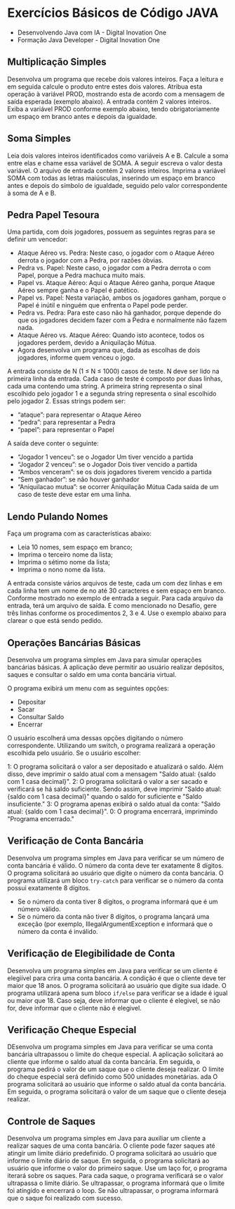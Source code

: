 # Exercícios Básicos de Código JAVA

- Desenvolvendo Java com IA - Digital Inovation One
- Formação Java Developer - Digital Inovation One

## Multiplicação Simples

Desenvolva um programa que recebe dois valores inteiros. Faça a leitura e em seguida calcule o produto entre estes dois valores. Atribua esta operação à variável PROD, mostrando esta de acordo com a mensagem de saída esperada (exemplo abaixo). A entrada contém 2 valores inteiros. Exiba a variável PROD conforme exemplo abaixo, tendo obrigatoriamente um espaço em branco antes e depois da igualdade.

## Soma Simples

Leia dois valores inteiros identificados como variáveis A e B. Calcule a soma entre elas e chame essa variável de SOMA. A seguir escreva o valor desta variável. O arquivo de entrada contém 2 valores inteiros. Imprima a variável SOMA com todas as letras maiúsculas, inserindo um espaço em branco antes e depois do símbolo de igualdade, seguido pelo valor correspondente à soma de A e B.

## Pedra Papel Tesoura

Uma partida, com dois jogadores, possuem as seguintes regras para se definir um vencedor:

- Ataque Aéreo vs. Pedra: Neste caso, o jogador com o Ataque Aéreo derrota o jogador com a Pedra, por razões óbvias.
- Pedra vs. Papel: Neste caso, o jogador com a Pedra derrota o com Papel, porque a Pedra machuca muito mais.
- Papel vs. Ataque Aéreo: Aqui o Ataque Aéreo ganha, porque Ataque Aéreo sempre ganha e o Papel é patético.
- Papel vs. Papel: Nesta variação, ambos os jogadores ganham, porque o Papel é inútil e ninguém que enfrenta o Papel pode perder.
- Pedra vs. Pedra: Para este caso não há ganhador, porque depende do que os jogadores decidem fazer com a Pedra e normalmente não fazem nada.
- Ataque Aéreo vs. Ataque Aéreo: Quando isto acontece, todos os jogadores perdem, devido a Aniquilação Mútua.
- Agora desenvolva um programa que, dada as escolhas de dois jogadores, informe quem venceu o jogo.

A entrada consiste de N (1 ≤ N ≤ 1000) casos de teste. N deve ser lido na primeira linha da entrada. Cada caso de teste é composto por duas linhas, cada uma contendo uma string. A primeira string representa o sinal escolhido pelo jogador 1 e a segunda string representa o sinal escolhido pelo jogador 2. Essas strings podem ser:

- “ataque”: para representar o Ataque Aéreo
- “pedra”: para representar a Pedra
- “papel”: para representar o Papel

A saída deve conter o seguinte:

- “Jogador 1 venceu”: se o Jogador Um tiver vencido a partida
- “Jogador 2 venceu”: se o Jogador Dois tiver vencido a partida
- “Ambos venceram”: se os dois jogadores tiverem vencido a partida
- “Sem ganhador”: se não houver ganhador
- “Aniquilacao mutua”: se ocorrer Aniquilação Mútua
Cada saída de um caso de teste deve estar em uma linha.

## Lendo Pulando Nomes

Faça um programa com as características abaixo:

- Leia 10 nomes, sem espaço em branco;
- Imprima o terceiro nome da lista;
- Imprima o sétimo nome da lista;
- Imprima o nono nome da lista.

A entrada consiste vários arquivos de teste, cada um com dez linhas e em cada linha tem um nome de no até 30 caracteres e sem espaço em branco. Conforme mostrado no exemplo de entrada a seguir. Para cada arquivo da entrada, terá um arquivo de saída. E como mencionado no Desafio, gere três linhas conforme os procedimentos 2, 3 e 4. Use o exemplo abaixo para clarear o que está sendo pedido.

## Operações Bancárias Básicas

Desenvolva um programa simples em Java para simular operações bancárias básicas. A aplicação deve permitir ao usuário realizar depósitos, saques e consultar o saldo em uma conta bancária virtual.

O programa exibirá um menu com as seguintes opções:

- Depositar
- Sacar
- Consultar Saldo
- Encerrar

O usuário escolherá uma dessas opções digitando o número correspondente. Utilizando um switch, o programa realizará a operação escolhida pelo usuário. Se o usuário escolher:

1: O programa solicitará o valor a ser depositado e atualizará o saldo. Além disso, deve imprimir o saldo atual com a mensagem "Saldo atual: {saldo com 1 casa decimal}".
2: O programa solicitará o valor a ser sacado e verificará se há saldo suficiente. Sendo assim, deve imprimir "Saldo atual: {saldo com 1 casa decimal}" quando o saldo for suficiente e "Saldo insuficiente."
3: O programa apenas exibirá o saldo atual da conta: "Saldo atual: {saldo com 1 casa decimal}".
0: O programa encerrará, imprimindo "Programa encerrado."

## Verificação de Conta Bancária

Desenvolva um programa simples em Java para verificar se um número de conta bancária é válido. O número da conta deve ter exatamente 8 dígitos. O programa solicitará ao usuário que digite o número da conta bancária. O programa utilizará um bloco ```try-catch```  para verificar se o número da conta possui exatamente 8 dígitos.

- Se o número da conta tiver 8 dígitos, o programa informará que é um número válido.
- Se o número da conta não tiver 8 dígitos, o programa lançará uma exceção (por exemplo, IllegalArgumentException e informará que o número da conta é inválido.

## Verificação de Elegibilidade de Conta

Desenvolva um programa simples em Java para verificar se um cliente é elegiível para crira uma conta bancária. A condição é que o cliente deve ter maior que 18 anos. O programa solicitará ao usuário que digite sua idade. O programa utilizará apena sum bloco ``if/else`` para verificar se a idade é igual ou maior que 18. Caso seja, deve informar que o cliente é elegivel, se não for, deve informar que o cliente não é elegivel.

## Verificação Cheque Especial

DEsenvolva um programa simples em Java para verificar se uma conta bancária ultrapassou o limite do cheque especial. A aplicação solicitará ao cliente que informe o saldo atual da conta bancária. Em seguida, o programa pedirá o valor de um saque que o cliente deseja realizar. O limite do cheque especial será definido como 500 unidades monetárias. ada
O programa solicitará ao usuário que informe o saldo atual da conta bancária. Em seguida, o programa solicitará o valor de um saque que o cliente deseja realizar.

## Controle de Saques

Desenvolva um programa simples em Java para auxiliar um cliente a realizar saques de uma conta bancária. O cliente pode fazer saques até atingir um limite diário predefinido. O programa solicitará ao usuário que informe o limite diário de saque. Em seguida, o programa solicitará ao usuário que informe o valor do primeiro saque. Use um laço for, o programa iterará sobre os saques. Para cada saque, o programa verificará se o valor ultrapassa o limite diário. Se ultrapassar, o programa informará que o limite foi atingido e encerrará o loop. Se não ultrapassar, o programa informará que o saque foi realizado com sucesso.